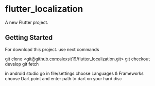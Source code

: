 # flutter_localization

A new Flutter project.

## Getting Started

For download this project. use next commands

git clone <git@github.com:alexsit19/flutter_localization.git>
git checkout develop
git fetch

in android studio go in file/settings choose Languages & Frameworks
choose Dart point and enter path to dart on your hard disc

